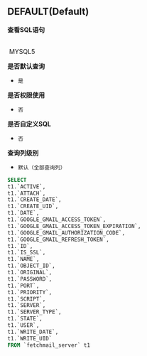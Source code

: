## DEFAULT(Default) <!-- {docsify-ignore-all} -->



<p class="panel-title"><b>查看SQL语句</b></p>
<br>

<el-row>
&nbsp;<el-tag @click="MYSQL5 = true">MYSQL5</el-tag>
</el-row>

<br>
<p class="panel-title"><b>是否默认查询</b></p>

* `是`

<p class="panel-title"><b>是否权限使用</b></p>

* `否`

<p class="panel-title"><b>是否自定义SQL</b></p>

* `否`

<p class="panel-title"><b>查询列级别</b></p>

* `默认（全部查询列）`






<el-dialog v-model="MYSQL5" title="MYSQL5">

```sql
SELECT
t1.`ACTIVE`,
t1.`ATTACH`,
t1.`CREATE_DATE`,
t1.`CREATE_UID`,
t1.`DATE`,
t1.`GOOGLE_GMAIL_ACCESS_TOKEN`,
t1.`GOOGLE_GMAIL_ACCESS_TOKEN_EXPIRATION`,
t1.`GOOGLE_GMAIL_AUTHORIZATION_CODE`,
t1.`GOOGLE_GMAIL_REFRESH_TOKEN`,
t1.`ID`,
t1.`IS_SSL`,
t1.`NAME`,
t1.`OBJECT_ID`,
t1.`ORIGINAL`,
t1.`PASSWORD`,
t1.`PORT`,
t1.`PRIORITY`,
t1.`SCRIPT`,
t1.`SERVER`,
t1.`SERVER_TYPE`,
t1.`STATE`,
t1.`USER`,
t1.`WRITE_DATE`,
t1.`WRITE_UID`
FROM `fetchmail_server` t1 


```

</el-dialog>

<script>
 const { createApp } = Vue
  createApp({
    data() {
      return {
                MYSQL5 : false
        
      }
    },
    methods: {
    }
  }).use(ElementPlus).mount('#app')
</script>